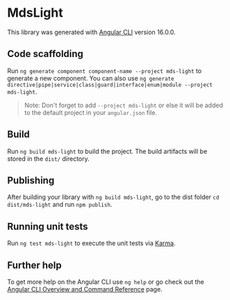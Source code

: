 # MdsLight

This library was generated with [Angular CLI](https://github.com/angular/angular-cli) version 16.0.0.

## Code scaffolding

Run `ng generate component component-name --project mds-light` to generate a new component. You can also use `ng generate directive|pipe|service|class|guard|interface|enum|module --project mds-light`.
> Note: Don't forget to add `--project mds-light` or else it will be added to the default project in your `angular.json` file. 

## Build

Run `ng build mds-light` to build the project. The build artifacts will be stored in the `dist/` directory.

## Publishing

After building your library with `ng build mds-light`, go to the dist folder `cd dist/mds-light` and run `npm publish`.

## Running unit tests

Run `ng test mds-light` to execute the unit tests via [Karma](https://karma-runner.github.io).

## Further help

To get more help on the Angular CLI use `ng help` or go check out the [Angular CLI Overview and Command Reference](https://angular.io/cli) page.
